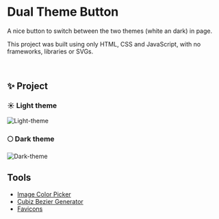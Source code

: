 # Dual Theme Button 
A nice button to switch between the two themes (white an dark) in page. 

This project was built using only HTML, CSS and JavaScript, with no frameworks, libraries or SVGs. 

<br>

## ✨ Project

### ☀️ Light theme 
![Light-theme](https://github.com/FireguiQueen/Dual-theme-button/assets/98475125/e0acbea5-a29a-4a23-bf65-299674a9d2e9)

### 🌕 Dark theme  
![Dark-theme](https://github.com/FireguiQueen/Dual-theme-button/assets/98475125/ed94d59e-722a-494d-9e2d-444b2f723b89)


## Tools
+ [Image Color Picker](https://imagecolorpicker.com/) 
+ [Cubiz Bezier Generator](https://www.cssportal.com/css-cubic-bezier-generator/) 
+ [Favicons](https://icons8.com.br/icons/set/favicon)


